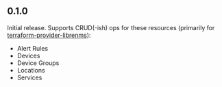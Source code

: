 ## 0.1.0

Initial release. Supports CRUD(-ish) ops for these resources (primarily for [terraform-provider-librenms](https://github.com/jokelyo/terraform-provider-librenms)):
 * Alert Rules
 * Devices
 * Device Groups
 * Locations
 * Services

